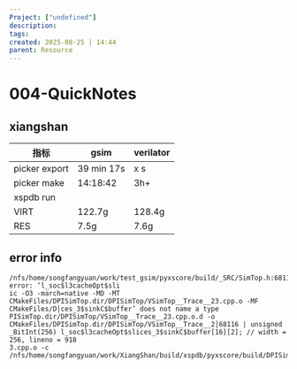 ```yaml
---
Project: ["undefined"]
description: 
tags: 
created: 2025-08-25 | 14:44
parent: Resource
---
```

# 004-QuickNotes

## xiangshan

| 指标             | gsim       | verilator |
| -------------- | ---------- | --------- |
| picker  export | 39 min 17s | x s       |
| picker make    | 14:18:42   | 3h+       |
| xspdb run      |            |           |
| VIRT           | 122.7g     | 128.4g    |
| RES            | 7.5g       | 7.6g      |

## error info
```
/nfs/home/songfangyuan/work/test_gsim/pyxscore/build/_SRC/SimTop.h:68116:23: error: ‘l_soc$l3cacheOpt$sli
ic -O3 -march=native -MD -MT CMakeFiles/DPISimTop.dir/DPISimTop/VSimTop__Trace__23.cpp.o -MF CMakeFiles/D│ces_3$sinkC$buffer’ does not name a type
PISimTop.dir/DPISimTop/VSimTop__Trace__23.cpp.o.d -o CMakeFiles/DPISimTop.dir/DPISimTop/VSimTop__Trace__2│68116 | unsigned _BitInt(256) l_soc$l3cacheOpt$slices_3$sinkC$buffer[16][2]; // width = 256, lineno = 918
3.cpp.o -c /nfs/home/songfangyuan/work/XiangShan/build/xspdb/pyxscore/build/DPISimTop/VSimTop__Trace__23.│4621
```

